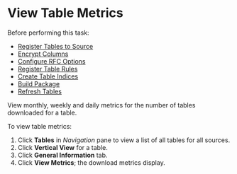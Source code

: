 # View Table Metrics

Before performing this task:

  - [Register Tables to Source](Register_Tables_to_Source.htm)
  - [Encrypt Columns](Encrypt_Columns.htm)
  - [Configure RFC Options](Configure_RFC_Options.htm)
  - [Register Table Rules](Register_Table_Rules.htm)
  - [Create Table Indices](Create_Table_Indices.htm)
  - [Build Package](Build_Package1.htm)
  - [Refresh Tables](Refresh_Tables.htm)

View monthly, weekly and daily metrics for the number of tables
downloaded for a table.

To view table metrics:

1.  Click **Tables** in *Navigation* pane to view a list of all tables
    for all sources.
2.  Click **Vertical View** for a table.
3.  Click **General Information** tab.
4.  Click **View Metrics**; the download metrics display.
